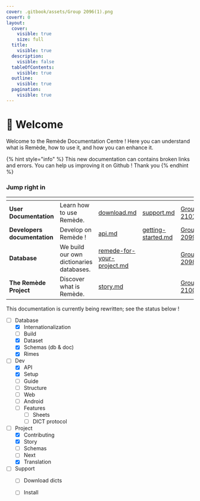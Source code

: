```yaml
---
cover: .gitbook/assets/Group 2096(1).png
coverY: 0
layout:
  cover:
    visible: true
    size: full
  title:
    visible: true
  description:
    visible: false
  tableOfContents:
    visible: true
  outline:
    visible: true
  pagination:
    visible: true
---
```


# 👋 Welcome

Welcome to the Remède Documentation Centre ! Here you can understand what is Remède, how to use it, and how you can enhance it.

{% hint style="info" %}
This new documentation can contains broken links and errors. You can help us improving it on Github ! Thank you
{% endhint %}



### Jump right in

<table data-view="cards"><thead><tr><th></th><th></th><th data-type="content-ref"></th><th data-type="content-ref"></th><th data-hidden data-card-cover data-type="files"></th><th data-hidden></th><th data-hidden data-card-target data-type="content-ref"></th></tr></thead><tbody><tr><td><strong>User Documentation</strong></td><td>Learn how to use Remède.</td><td><a href="users/download.md">download.md</a></td><td><a href="users/support.md">support.md</a></td><td><a href=".gitbook/assets/Group 2101.png">Group 2101.png</a></td><td></td><td><a href="broken-reference">Broken link</a></td></tr><tr><td><strong>Developers documentation</strong></td><td>Develop on Remède !</td><td><a href="developers/api.md">api.md</a></td><td><a href="developers/getting-started.md">getting-started.md</a></td><td><a href=".gitbook/assets/Group 2099.png">Group 2099.png</a></td><td></td><td><a href="broken-reference">Broken link</a></td></tr><tr><td><strong>Database</strong></td><td>We build our own dictionaries databases.</td><td><a href="database/remede-for-your-project.md">remede-for-your-project.md</a></td><td></td><td><a href=".gitbook/assets/Group 2098.png">Group 2098.png</a></td><td></td><td><a href="broken-reference">Broken link</a></td></tr><tr><td><strong>The Remède Project</strong></td><td>Discover what is Remède.</td><td><a href="project/story.md">story.md</a></td><td></td><td><a href=".gitbook/assets/Group 2100(1).png">Group 2100(1).png</a></td><td></td><td><a href="broken-reference">Broken link</a></td></tr></tbody></table>



This documentation is currently being rewritten; see the status below !

* [ ] Database
  * [x] Internationalization
  * [ ] Build
  * [x] Dataset
  * [x] Schemas (db & doc)
  * [x] Rimes
* [ ] Dev
  * [x] API
  * [x] Setup
  * [ ] Guide
  * [ ] Structure
  * [ ] Web
  * [ ] Android
  * [ ] Features
    * [ ] Sheets
    * [ ] DICT protocol
* [ ] Project
  * [x] Contributing
  * [x] Story
  * [ ] Schemas
  * [ ] Next
  * [x] Translation
* [ ] Support
  * [ ] Download dicts
  * [ ] Install




